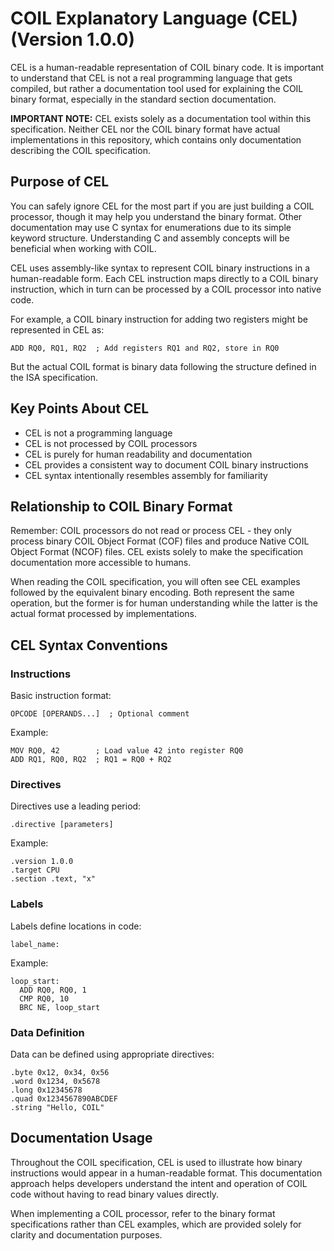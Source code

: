 # COIL Explanatory Language (CEL) (Version 1.0.0)

CEL is a human-readable representation of COIL binary code. It is important to understand that CEL is not a real programming language that gets compiled, but rather a documentation tool used for explaining the COIL binary format, especially in the standard section documentation.

**IMPORTANT NOTE:** CEL exists solely as a documentation tool within this specification. Neither CEL nor the COIL binary format have actual implementations in this repository, which contains only documentation describing the COIL specification.

## Purpose of CEL

You can safely ignore CEL for the most part if you are just building a COIL processor, though it may help you understand the binary format. Other documentation may use C syntax for enumerations due to its simple keyword structure. Understanding C and assembly concepts will be beneficial when working with COIL.

CEL uses assembly-like syntax to represent COIL binary instructions in a human-readable form. Each CEL instruction maps directly to a COIL binary instruction, which in turn can be processed by a COIL processor into native code.

For example, a COIL binary instruction for adding two registers might be represented in CEL as:

```
ADD RQ0, RQ1, RQ2  ; Add registers RQ1 and RQ2, store in RQ0
```

But the actual COIL format is binary data following the structure defined in the ISA specification.

## Key Points About CEL

- CEL is not a programming language
- CEL is not processed by COIL processors
- CEL is purely for human readability and documentation
- CEL provides a consistent way to document COIL binary instructions
- CEL syntax intentionally resembles assembly for familiarity

## Relationship to COIL Binary Format

Remember: COIL processors do not read or process CEL - they only process binary COIL Object Format (COF) files and produce Native COIL Object Format (NCOF) files. CEL exists solely to make the specification documentation more accessible to humans.

When reading the COIL specification, you will often see CEL examples followed by the equivalent binary encoding. Both represent the same operation, but the former is for human understanding while the latter is the actual format processed by implementations.

## CEL Syntax Conventions

### Instructions

Basic instruction format:
```
OPCODE [OPERANDS...]  ; Optional comment
```

Example:
```
MOV RQ0, 42        ; Load value 42 into register RQ0
ADD RQ1, RQ0, RQ2  ; RQ1 = RQ0 + RQ2
```

### Directives

Directives use a leading period:
```
.directive [parameters]
```

Example:
```
.version 1.0.0
.target CPU
.section .text, "x"
```

### Labels

Labels define locations in code:
```
label_name:
```

Example:
```
loop_start:
  ADD RQ0, RQ0, 1
  CMP RQ0, 10
  BRC NE, loop_start
```

### Data Definition

Data can be defined using appropriate directives:
```
.byte 0x12, 0x34, 0x56
.word 0x1234, 0x5678
.long 0x12345678
.quad 0x1234567890ABCDEF
.string "Hello, COIL"
```

## Documentation Usage

Throughout the COIL specification, CEL is used to illustrate how binary instructions would appear in a human-readable format. This documentation approach helps developers understand the intent and operation of COIL code without having to read binary values directly.

When implementing a COIL processor, refer to the binary format specifications rather than CEL examples, which are provided solely for clarity and documentation purposes.